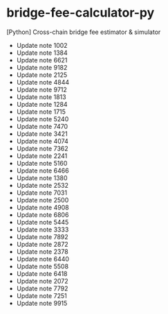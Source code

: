 # bridge-fee-calculator-py
[Python] Cross-chain bridge fee estimator & simulator
- Update note 1002
- Update note 1384
- Update note 6621
- Update note 9182
- Update note 2125
- Update note 4844
- Update note 9712
- Update note 1813
- Update note 1284
- Update note 1715
- Update note 5240
- Update note 7470
- Update note 3421
- Update note 4074
- Update note 7362
- Update note 2241
- Update note 5160
- Update note 6466
- Update note 1380
- Update note 2532
- Update note 7031
- Update note 2500
- Update note 4908
- Update note 6806
- Update note 5445
- Update note 3333
- Update note 7892
- Update note 2872
- Update note 2378
- Update note 6440
- Update note 5508
- Update note 6418
- Update note 2072
- Update note 7792
- Update note 7251
- Update note 9915
